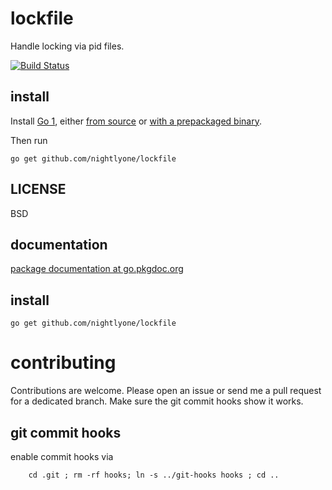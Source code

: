 lockfile
=========
Handle locking via pid files.

[![Build Status][1]][2]

[1]: https://secure.travis-ci.org/nightlyone/lockfile.png
[2]: http://travis-ci.org/nightlyone/lockfile



install
-------
Install [Go 1][3], either [from source][4] or [with a prepackaged binary][5].

Then run

	go get github.com/nightlyone/lockfile

[3]: http://golang.org
[4]: http://golang.org/doc/install/source
[5]: http://golang.org/doc/install

LICENSE
-------
BSD

documentation
-------------
[package documentation at go.pkgdoc.org](http://go.pkgdoc.org/github.com/nightlyone/lockfile)

install
-------------------
	go get github.com/nightlyone/lockfile


contributing
============

Contributions are welcome. Please open an issue or send me a pull request for a dedicated branch.
Make sure the git commit hooks show it works.

git commit hooks
-----------------------
enable commit hooks via

        cd .git ; rm -rf hooks; ln -s ../git-hooks hooks ; cd ..

